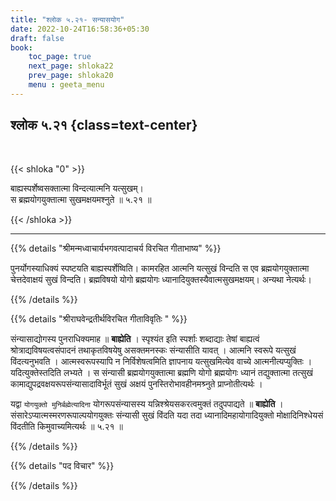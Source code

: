 ```yaml
---
title: "श्लोक ५.२१- सन्यासयोग"
date: 2022-10-24T16:58:36+05:30
draft: false
book:
    toc_page: true
    next_page: shloka22
    prev_page: shloka20
    menu : geeta_menu
---
```




## श्लोक ५.२१ {class=text-center}

<br/>

{{< shloka  "0"  >}}

बाह्यस्पर्शेष्वसक्तात्मा विन्दत्यात्मनि यत्सुखम्।  
स ब्रह्मयोगयुक्तात्मा सुखमक्षयमश्नुते ॥ ५.२१ ॥

{{< /shloka >}}

---


{{% details "श्रीमन्मध्वाचार्यभगवत्पादाचर्य विरचित  गीताभाष्य" %}}

पुनर्योगस्याधिक्यं स्पष्टयति बाह्यस्पर्शेष्विति। 
कामरहित आत्मनि यत्सुखं विन्दति स एव ब्रह्मयोगयुक्तात्मा 
चेत्तदेवाक्षयं सुखं विन्दति। ब्रह्मविषयो योगो ब्रह्मयोगः 
ध्यानादियुक्तस्यैवात्मसुखमक्षयम्। अन्यथा नेत्यर्थः।

{{% /details %}}



{{% details "श्रीराघवेन्द्रतीर्थविरचित गीताविवृतिः " %}}

संन्यासाद्योगस्य पुनराधिक्यमाह ॥ **बाह्येति** । 
स्पृश्यंत इति स्पर्शाः शब्दाद्याः तेषां बाह्यत्वं 
श्रोत्राद्यविषयत्वसंपादनं तथाकृतविषयेषु 
असक्तमनस्कः संन्यासीति यावत्‌ । 
आत्मनि स्वरूपे यत्सुखं विंदत्यनुभवति ।
आत्मस्वरूपस्यापि न निर्विशेषत्वमिति ज्ञापनाय यत्सुखमित्येव वाच्ये
आत्मनीत्यप्युक्तिः । यदित्युक्तेस्तदिति लभ्यते । 
स संन्यासी ब्रह्मयोगयुक्तात्मा
ब्रह्मणि योगो ब्रह्मयोगः ध्यानं तद्युक्तात्मा तत्सुखं
कामाद्युपद्रवक्षयरूपसंन्यासादाविर्भूतं सुखं अक्षयं 
पुनस्तिरोभावहीनमश्र्नुते  प्राप्नोतीत्यर्थः ।   

यद्वा `योगयुक्तो मुनिर्बह्मेत्यादिना` योगरूपसंन्यासस्य
यन्निश्श्रेयसकरत्वमुक्तं तदुपपाद्यते ॥ **बाह्येति** ।
संसारेऽप्यात्मस्मरणरूपाल्पयोगयुक्तः संन्यासी सुखं विंदति 
यदा तदा ध्यानादिमहायोगादियुक्तो मोक्षादिनिश्धेयसं 
विंदतीति किमुवाच्यमित्यर्थः  ॥ ५.२१ ॥

{{% /details %}}



{{% details "पद विचार" %}}


{{% /details %}}
